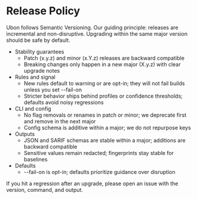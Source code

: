 # Release Policy

Ubon follows Semantic Versioning. Our guiding principle: releases are incremental and non-disruptive. Upgrading within the same major version should be safe by default.

- Stability guarantees
  - Patch (x.y.z) and minor (x.Y.z) releases are backward compatible
  - Breaking changes only happen in a new major (X.y.z) with clear upgrade notes
- Rules and signal
  - New rules default to warning or are opt-in; they will not fail builds unless you set --fail-on
  - Stricter behavior ships behind profiles or confidence thresholds; defaults avoid noisy regressions
- CLI and config
  - No flag removals or renames in patch or minor; we deprecate first and remove in the next major
  - Config schema is additive within a major; we do not repurpose keys
- Outputs
  - JSON and SARIF schemas are stable within a major; additions are backward compatible
  - Sensitive values remain redacted; fingerprints stay stable for baselines
- Defaults
  - --fail-on is opt-in; defaults prioritize guidance over disruption

If you hit a regression after an upgrade, please open an issue with the version, command, and output.
